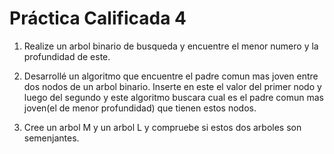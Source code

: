 # Práctica Calificada 4

1. Realize un arbol binario de busqueda y encuentre el menor numero y la profundidad de este.

3. Desarrollé un algoritmo que encuentre el padre comun mas joven entre dos nodos de un arbol binario. Inserte en este el valor del primer nodo y luego del segundo y este algoritmo buscara cual es el padre comun mas joven(el de menor profundidad) que tienen estos nodos.

3. Cree un arbol M y un arbol L y compruebe si estos dos arboles son semenjantes.


